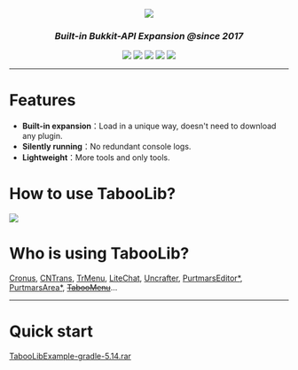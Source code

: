 
<p align="center">
  <img src="https://i.loli.net/2019/07/06/5d1f802426f2a12175.png">
</p>
<h3 align="center"><i>Built-in Bukkit-API Expansion @since 2017</i></h3>
<p align="center">
  <a>
    <img src="https://img.shields.io/github/license/bkm016/taboolib.svg">
  </a>
  <a>
    <img src="https://img.shields.io/github/downloads/Bkm016/TabooLib/total.svg">
  </a>
  <a>
    <img src="https://img.shields.io/github/languages/code-size/bkm016/taboolib.svg">
  </a>
  <a>
    <img src="https://img.shields.io/github/release/Bkm016/TabooLib.svg">
  </a>
  <a>
    <img src="https://img.shields.io/badge/Bukkit-1.8~1.14-blue.svg">
  </a>
</p>

---
# Features

+ **Built-in expansion**：Load in a unique way, doesn't need to download any plugin.
+ **Silently running**：No redundant console logs.
+ **Lightweight**：More tools and only tools.

# How to use TabooLib?

[![](https://i.loli.net/2019/10/06/aPimqXFnGRDeMbv.jpg)](https://bkm016.github.io/TabooLib/#/)

# Who is using TabooLib?

[Cronus](https://www.mcbbs.net/thread-894452-1-1.html), [CNTrans](https://www.mcbbs.net/thread-904556-1-1.html), [TrMenu](https://www.mcbbs.net/thread-918078-1-1.html), [LiteChat](https://www.mcbbs.net/thread-903335-1-1.html), [Uncrafter](https://www.mcbbs.net/thread-903916-1-1.html), [PurtmarsEditor*](https://www.mcbbs.net/thread-850862-1-1.html), [PurtmarsArea*](https://www.mcbbs.net/thread-840912-1-1.html), [<s>TabooMenu</s>](https://www.mcbbs.net/thread-798904-1-1.html)...

---

# Quick start

[TabooLibExample-gradle-5.14.rar](https://skymc.oss-cn-shanghai.aliyuncs.com/i/TabooLibExample-gradle-5.14.rar)
